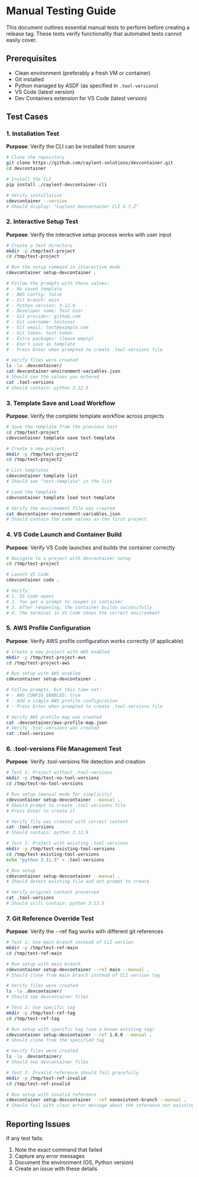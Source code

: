 # Manual Testing Guide

This document outlines essential manual tests to perform before creating a release tag. These tests verify functionality that automated tests cannot easily cover.

## Prerequisites

- Clean environment (preferably a fresh VM or container)
- Git installed
- Python managed by ASDF (as specified in `.tool-versions`)
- VS Code (latest version)
- Dev Containers extension for VS Code (latest version)

## Test Cases

### 1. Installation Test

**Purpose**: Verify the CLI can be installed from source

```bash
# Clone the repository
git clone https://github.com/caylent-solutions/devcontainer.git
cd devcontainer

# Install the CLI
pip install ./caylent-devcontainer-cli

# Verify installation
cdevcontainer --version
# Should display: "Caylent Devcontainer CLI X.Y.Z"
```

### 2. Interactive Setup Test

**Purpose**: Verify the interactive setup process works with user input

```bash
# Create a test directory
mkdir -p /tmp/test-project
cd /tmp/test-project

# Run the setup command in interactive mode
cdevcontainer setup-devcontainer .

# Follow the prompts with these values:
# - No saved template
# - AWS Config: false
# - Git branch: main
# - Python version: 3.12.9
# - Developer name: Test User
# - Git provider: github.com
# - Git username: testuser
# - Git email: test@example.com
# - Git token: test-token
# - Extra packages: (leave empty)
# - Don't save as template
# - Press Enter when prompted to create .tool-versions file

# Verify files were created
ls -la .devcontainer/
cat devcontainer-environment-variables.json
# Should see the values you entered
cat .tool-versions
# Should contain: python 3.12.9
```

### 3. Template Save and Load Workflow

**Purpose**: Verify the complete template workflow across projects

```bash
# Save the template from the previous test
cd /tmp/test-project
cdevcontainer template save test-template

# Create a new project
mkdir -p /tmp/test-project2
cd /tmp/test-project2

# List templates
cdevcontainer template list
# Should see "test-template" in the list

# Load the template
cdevcontainer template load test-template

# Verify the environment file was created
cat devcontainer-environment-variables.json
# Should contain the same values as the first project
```

### 4. VS Code Launch and Container Build

**Purpose**: Verify VS Code launches and builds the container correctly

```bash
# Navigate to a project with devcontainer setup
cd /tmp/test-project

# Launch VS Code
cdevcontainer code .

# Verify:
# 1. VS Code opens
# 2. You get a prompt to reopen in container
# 3. After reopening, the container builds successfully
# 4. The terminal in VS Code shows the correct environment
```

### 5. AWS Profile Configuration

**Purpose**: Verify AWS profile configuration works correctly (if applicable)

```bash
# Create a new project with AWS enabled
mkdir -p /tmp/test-project-aws
cd /tmp/test-project-aws

# Run setup with AWS enabled
cdevcontainer setup-devcontainer .

# Follow prompts, but this time set:
# - AWS_CONFIG_ENABLED: true
# - Add a simple AWS profile configuration
# - Press Enter when prompted to create .tool-versions file

# Verify AWS profile map was created
cat .devcontainer/aws-profile-map.json
# Verify .tool-versions was created
cat .tool-versions
```

### 6. .tool-versions File Management Test

**Purpose**: Verify .tool-versions file detection and creation

```bash
# Test 1: Project without .tool-versions
mkdir -p /tmp/test-no-tool-versions
cd /tmp/test-no-tool-versions

# Run setup (manual mode for simplicity)
cdevcontainer setup-devcontainer --manual .
# Should prompt to create .tool-versions file
# Press Enter to create it

# Verify file was created with correct content
cat .tool-versions
# Should contain: python 3.12.9

# Test 2: Project with existing .tool-versions
mkdir -p /tmp/test-existing-tool-versions
cd /tmp/test-existing-tool-versions
echo "python 3.11.5" > .tool-versions

# Run setup
cdevcontainer setup-devcontainer --manual .
# Should detect existing file and not prompt to create

# Verify original content preserved
cat .tool-versions
# Should still contain: python 3.11.5
```

### 7. Git Reference Override Test

**Purpose**: Verify the --ref flag works with different git references

```bash
# Test 1: Use main branch instead of CLI version
mkdir -p /tmp/test-ref-main
cd /tmp/test-ref-main

# Run setup with main branch
cdevcontainer setup-devcontainer --ref main --manual .
# Should clone from main branch instead of CLI version tag

# Verify files were created
ls -la .devcontainer/
# Should see devcontainer files

# Test 2: Use specific tag
mkdir -p /tmp/test-ref-tag
cd /tmp/test-ref-tag

# Run setup with specific tag (use a known existing tag)
cdevcontainer setup-devcontainer --ref 1.0.0 --manual .
# Should clone from the specified tag

# Verify files were created
ls -la .devcontainer/
# Should see devcontainer files

# Test 3: Invalid reference should fail gracefully
mkdir -p /tmp/test-ref-invalid
cd /tmp/test-ref-invalid

# Run setup with invalid reference
cdevcontainer setup-devcontainer --ref nonexistent-branch --manual .
# Should fail with clear error message about the reference not existing
```

## Reporting Issues

If any test fails:

1. Note the exact command that failed
2. Capture any error messages
3. Document the environment (OS, Python version)
4. Create an issue with these details
